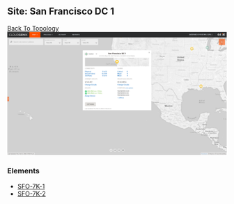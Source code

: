 ## Site: San Francisco DC 1
[Back To Topology](../README.md)
<img alt="Site Card" src="site-info.png?raw=1" width="1110">

### Elements
<ul>
<li>
<A href="SFO-7K-1/README.md">SFO-7K-1</A>
</li>
<li>
<A href="SFO-7K-2/README.md">SFO-7K-2</A>
</li>
</ul>
